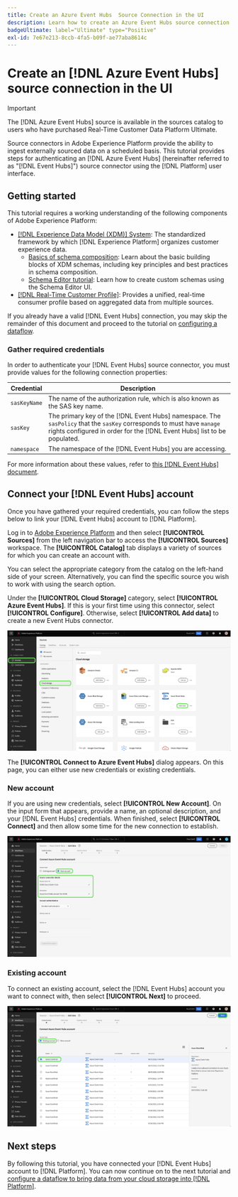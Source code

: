 ```yaml
---
title: Create an Azure Event Hubs  Source Connection in the UI
description: Learn how to create an Azure Event Hubs source connection using the Adobe Experience Platform UI.
badgeUltimate: label="Ultimate" type="Positive"
exl-id: 7e67e213-8ccb-4fa5-b09f-ae77aba8614c
---
```

# Create an [!DNL Azure Event Hubs] source connection in the UI

>[!IMPORTANT]
>
>The [!DNL Azure Event Hubs] source is available in the sources catalog to users who have purchased Real-Time Customer Data Platform Ultimate.

Source connectors in Adobe Experience Platform provide the ability to ingest externally sourced data on a scheduled basis. This tutorial provides steps for authenticating an [!DNL Azure Event Hubs] (hereinafter referred to as "[!DNL Event Hubs]") source connector using the [!DNL Platform] user interface.

## Getting started

This tutorial requires a working understanding of the following components of Adobe Experience Platform:

-   [[!DNL Experience Data Model (XDM)] System](../../../../../xdm/home.md): The standardized framework by which [!DNL Experience Platform] organizes customer experience data.
    -   [Basics of schema composition](../../../../../xdm/schema/composition.md): Learn about the basic building blocks of XDM schemas, including key principles and best practices in schema composition.
    -   [Schema Editor tutorial](../../../../../xdm/tutorials/create-schema-ui.md): Learn how to create custom schemas using the Schema Editor UI.
-   [[!DNL Real-Time Customer Profile]](../../../../../profile/home.md): Provides a unified, real-time consumer profile based on aggregated data from multiple sources.

If you already have a valid [!DNL Event Hubs] connection, you may skip the remainder of this document and proceed to the tutorial on [configuring a dataflow](../../dataflow/streaming/cloud-storage-streaming.md).

### Gather required credentials

In order to authenticate your [!DNL Event Hubs] source connector, you must provide values for the following connection properties:

| Credential | Description |
| ---------- | ----------- |
| `sasKeyName` | The name of the authorization rule, which is also known as the SAS key name. |
| `sasKey` | The primary key of the [!DNL Event Hubs] namespace. The `sasPolicy` that the `sasKey` corresponds to must have `manage` rights configured in order for the [!DNL Event Hubs] list to be populated. |
| `namespace` | The namespace of the [!DNL Event Hubs] you are accessing. |

For more information about these values, refer to [this [!DNL Event Hubs] document](https://docs.microsoft.com/en-us/azure/event-hubs/authenticate-shared-access-signature).

## Connect your [!DNL Event Hubs] account

Once you have gathered your required credentials, you can follow the steps below to link your [!DNL Event Hubs] account to [!DNL Platform].

Log in to [Adobe Experience Platform](https://platform.adobe.com) and then select **[!UICONTROL Sources]** from the left navigation bar to access the **[!UICONTROL Sources]** workspace. The **[!UICONTROL Catalog]** tab displays a variety of sources for which you can create an account with.

You can select the appropriate category from the catalog on the left-hand side of your screen. Alternatively, you can find the specific source you wish to work with using the search option.

Under the **[!UICONTROL Cloud Storage]** category, select **[!UICONTROL Azure Event Hubs]**. If this is your first time using this connector, select **[!UICONTROL Configure]**. Otherwise, select **[!UICONTROL Add data]** to create a new Event Hubs connector.

![](../../../../images/tutorials/create/eventhub/catalog.png)

The **[!UICONTROL Connect to Azure Event Hubs]** dialog appears. On this page, you can either use new credentials or existing credentials. 

### New account

If you are using new credentials, select **[!UICONTROL New Account]**. On the input form that appears, provide a name, an optional description, and your [!DNL Event Hubs] credentials. When finished, select **[!UICONTROL Connect]** and then allow some time for the new connection to establish.

![](../../../../images/tutorials/create/eventhub/new.png)

### Existing account

To connect an existing account, select the [!DNL Event Hubs] account you want to connect with, then select **[!UICONTROL Next]** to proceed.

![](../../../../images/tutorials/create/eventhub/existing.png)

## Next steps

By following this tutorial, you have connected your [!DNL Event Hubs] account to [!DNL Platform]. You can now continue on to the next tutorial and [configure a dataflow to bring data from your cloud storage into [!DNL Platform]](../../dataflow/streaming/cloud-storage-streaming.md).
